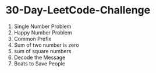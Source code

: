# 30-Day-LeetCode-Challenge

1. Single Number Problem
2. Happy Number Problem
3. Common Prefix
4. Sum of two number is zero
5. sum of square numbers
6. Decode the Message
7. Boats to Save People
